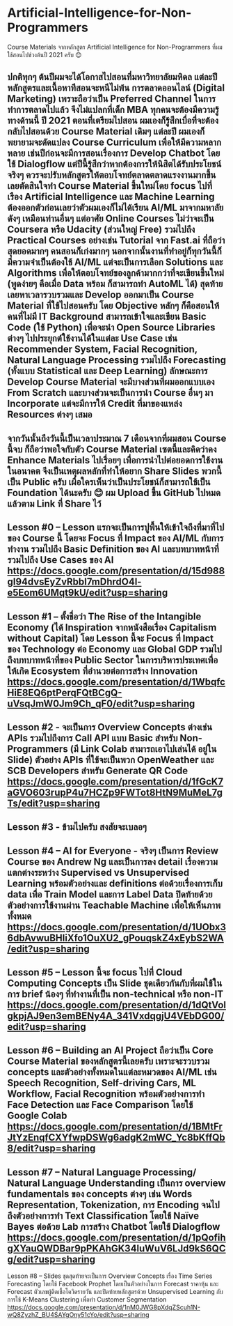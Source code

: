 # Artificial-Intelligence-for-Non-Programmers
Course Materials จากหลักสูตร Artificial Intelligence for Non-Programmers ที่ผมใช้สอนไปช่วงต้นปี 2021 ครับ 😊

ปกติทุกๆ ต้นปีผมจะได้โอกาสไปสอนที่มหาวิทยาลัยมหิดล แต่ละปีหลักสูตรและเนื้อหาทีสอนจะหนีไม่พ้น การตลาดออนไลน์ (Digital Marketing) เพราะถือว่าเป็น Preferred Channel ในการทำการตลาดไปแล้ว จึงไม่แปลกที่เด็ก MBA ทุกคนจะต้องมีความรู้ทางด้านนี้
ปี 2021 ตอนที่เตรียมไปสอน ผมเองก็รู้สึกเบื่อที่จะต้องกลับไปสอนด้วย Course Material เดิมๆ แต่ละปี ผมเองก็พยายามจะดัดแปลง Course Curriculum เพื่อให้มีความหลากหลาย เช่นปีก่อนจะมีการสอนเรื่องการ Develop Chatbot โดยใช้ Dialogflow แต่ปีนี้รู้สึกว่าหากต้องการให้นิสิตได้รับประโยชน์จริงๆ ควรจะปรับหลักสูตรให้ตอบโจทย์ตลาดตลาดแรงงานมากขึ้น เลยตัดสินใจทำ Course Material ขึ้นใหม่โดย focus ไปที่เรือง Artificial Intelligence และ Machine Learning
ต้องออกตัวก่อนเลยว่าตัวผมเองก็ไม่ได้เรียน AI/ML มาจากมหาลัยดังๆ เหมือนท่านอื่นๆ แต่อาศัย Online Courses ไม่ว่าจะเป็น Coursera หรือ Udacity (ส่วนใหญ่ Free) รวมไปถึง Practical Courses อย่างเช่น Tutorial จาก Fast.ai ที่ถือว่าสุดยอดมากๆ คนสอนก็เก่งมากๆ นอกจากนั้นงานที่ทำอยู่ก็ทุกวันนี้ก็มีความจำเป็นต้องใช้ AI/ML แต่จะเป็นการเลือก Solutions และ Algorithms เพื่อให้ตอบโจทย์ของลูกค้ามากกว่าที่จะเขียนขึ้นใหม่ (พูดง่ายๆ คือเมื่อ Data พร้อม ก็สามารถทำ AutoML ได้) สุดท้ายเลยหาเวลารวบรวมและ Develop ออกมาเป็น Course Material ที่ใช้ไปสอนครับ โดย Objective หลักๆ ก็คือสอนให้คนที่ไม่มี IT Background สามารถเข้าใจและเขียน Basic Code (ใช้ Python) เพื่อจะนำ Open Source Libraries ต่างๆ ไปประยุกต์ใช้งานได้ในแต่ละ Use Case เช่น Recommender System, Facial Recognition, Natural Language Processing รวมไปถึง Forecasting (ทั้งแบบ Statistical และ Deep Learning)
ลักษณะการ Develop Course Material จะมีบางส่วนที่ผมออกแบบเอง From Scratch และบางส่วนจะเป็นการนำ Course อื่นๆ มา Incorporate แต่จะมีการให้ Credit ที่มาของแหล่ง Resources ต่างๆ เสมอ
----------
จากวันนั้นถึงวันนี้เป็นเวลาประมาณ 7 เดือนจากที่ผมสอน Course นี้จบ ก็ถือว่าพอใจกับตัว Course Material เซตนี้และคิดว่าคง Enhance Materials ไปเรื่อยๆ เพื่อการนำไปต่อยอดการใช้งานในอนาคต จึงเป็นเหตุผลหลักที่ทำให้อยาก Share Slides พวกนี้เป็น Public ครับ เผื่อใครเห็นว่าเป็นประโยชน์ก็สามารถใช้เป็น Foundation ได้นะครับ 😊 ผม Upload ขึ้น GitHub ไปหมดแล้วตาม Link ที่ Share ไว้
----------
Lesson #0 – Lesson แรกจะเป็นการปูพื้นให้เข้าใจถึงที่มาที่ไปของ Course นี้ โดยจะ Focus ที่ Impact ของ AI/ML กับการทำงาน รวมไปถึง Basic Definition ของ AI และบทบาทหน้าที่ รวมไปถึง Use Cases ของ AI https://docs.google.com/presentation/d/15d988gI94dvsEyZvRbbI7mDhrdO4l-e5Eom6UMqt9kU/edit?usp=sharing 
----------
Lesson #1 – ตั้งชื่อว่า The Rise of the Intangible Economy (ได้ Inspiration จากหนังสือเรื่อง Capitalism without Capital) โดย Lesson นี้จะ Focus ที่ Impact ของ Technology ต่อ Economy และ Global GDP รวมไปถึงบทบาทหน้าที่ของ Public Sector ในการบริหารประเทศเพื่อให้เกิด Ecosystem ที่อำนวยต่อการสร้าง Innovation https://docs.google.com/presentation/d/1WbqfcHiE8EQ6ptPerqFQtBCgQ-uVsqJmW0Jm9Ch_qF0/edit?usp=sharing 
----------
Lesson #2 - จะเป็นการ Overview Concepts ต่างเช่น APIs รวมไปถึงการ Call API แบบ Basic สำหรับ Non-Programmers (มี Link Colab สามารถเอาไปเล่นได้ อยู่ใน Slide) ตัวอย่าง APIs ที่ใช้จะเป็นพวก OpenWeather และ SCB Developers สำหรับ Generate QR Code https://docs.google.com/presentation/d/1fGcK7aGVO603rupP4u7HCZp9FWTot8HtN9MuMeL7gTs/edit?usp=sharing 
----------
Lesson #3 - ข้ามไปครับ สงสัยจะเบลอๆ
----------
Lesson #4 – AI for Everyone - จริงๆ เป็นการ Review Course ของ Andrew Ng และเป็นการลง detail เรื่องความแตกต่างระหว่าง Supervised vs Unsupervised Learning พร้อมตัวอย่างและ definitions ต่อด้วยเรื่องการเก็บ data เพื่อ Train Model และการ Label Data ปิดท้ายด้วยตัวอย่างการใช้งานผ่าน Teachable Machine เพื่อให้เห็นภาพทั้งหมด https://docs.google.com/presentation/d/1UObx36dbAvwuBHliXfo1OuXU2_gPouqskZ4xEybS2WA/edit?usp=sharing 
---------- 
Lesson #5 – Lesson นี้จะ focus ไปที่ Cloud Computing Concepts เป็น Slide ชุดเดียวกันกับที่ผมใช้ในการ brief น้องๆ ที่ทำงานที่เป็น non-technical หรือ non-IT https://docs.google.com/presentation/d/1dQtVolgkpjAJ9en3emBENy4A_341VxdqgjU4VEbDG00/edit?usp=sharing 
----------
Lesson #6 – Building an AI Project ถือว่าเป็น Core Course Material ของหลักสูตรนี้เลยครับ เพราะจะรวบรวม concepts และตัวอย่างทั้งหมดในแต่ละหมวดของ AI/ML เช่น Speech Recognition, Self-driving Cars, ML Workflow, Facial Recognition พร้อมตัวอย่างการทำ Face Detection และ Face Comparison โดยใช้ Google Colab https://docs.google.com/presentation/d/1BMtFrJtYzEnqfCXYfwpDSWg6adgK2mWC_Yc8bKffQb8/edit?usp=sharing
----------
Lesson #7 – Natural Language Processing/ Natural Language Understanding เป็นการ overview fundamentals ของ concepts ต่างๆ เช่น Words Representation, Tokenization, การ Encoding จนไปถึงตัวอย่างการทำ Text Classification โดยใช้ Naïve Bayes ต่อด้วย Lab การสร้าง Chatbot โดยใช้ Dialogflow https://docs.google.com/presentation/d/1pQofihgXYauQWDBar9pPKAhGK34luWuV6LJd9kS6QCg/edit?usp=sharing 
----------
Lesson #8 – Slides ชุดสุดท้ายจะเป็นการ Overview Concepts เรื่อง Time Series Forecasting โดยใช้ Facebook Prophet โดยเป็นตัวอย่างในการ Forecast ราคาหุ้น และ Forecast ตัวเลขผู้ติดเชื้อโควิดรายวัน และปิดท้ายหลักสูตรด้วย Unsupervised Learning กับการใช้ K-Means Clustering เพื่อทำ Customer Segmentation https://docs.google.com/presentation/d/1nM0JWG8pXdqZScuh1N-wQ8ZyzhZ_BU4SAYgOny51cYo/edit?usp=sharing
